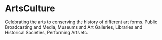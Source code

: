 # ArtsCulture
Celebrating the arts to conserving the history of different art forms. Public Broadcasting and Media, Museums and Art Galleries, Libraries and Historical Societies, Performing Arts etc.
